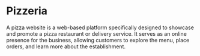 # Pizzeria
A pizza website is a web-based platform specifically designed to showcase and promote a pizza restaurant or delivery service. It serves as an online presence for the business, allowing customers to explore the menu, place orders, and learn more about the establishment.

